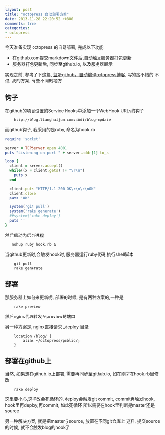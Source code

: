```yaml
---
layout: post
title: "octopress 自动部署方案"
date: 2013-11-28 22:20:52 +0800
comments: true
categories: 
- octopress
---
```


今天准备实现 octopress 的自动部署, 完成以下功能

* 在github.com提交markdown文件后,自动触发服务器打包更新
* 服务器打包更新后, 同步至github.io, 以及服务器展示

实现之前, 参考了下这篇, [监听github，自动编译octopress博客](http://imxylz.com/blog/2013/11/27/build-octopress-with-github-hook/), 写的蛮不错的
不过, 我的方案, 有些不同的地方

## 钩子
在github的项目设置的Service Hooks中添加一个WebHook URLs的钩子
```
	http://blog.lianghaijun.com:4001/blog-update
```
而github钩子, 我采用的是ruby, 命名为hook.rb
```ruby
require 'socket'

server = TCPServer.open 4001
puts "Listening on port " + server.addr[1].to_s

loop {
  client = server.accept()
  while((x = client.gets) != "\r\n")
    puts x
  end

  client.puts "HTTP/1.1 200 OK\r\n\r\nOK"
  client.close
  puts 'OK'

  system('git pull')
  system('rake generate')
  ##system('rake deploy')
  puts ''
}
```
然后启动为后台进程
```
   nohup ruby hook.rb &
```
当github更新时,会触发hook时, 服务器运行ruby代码,执行shell脚本 
```
	git pull
	rake generate
```

## 部署
那服务器上如何来更新呢, 部署的时候, 是有两种方案的,一种是
```
	rake preview
```
然后nginx代理转发至preview的端口

另一种方案是, nginx直接请求 _deploy 目录
```
	location /blog/ {
		alias ~/octopress/public/;
	}
```

## 部署在github上
当然, 如果想在github.io上部署, 需要再同步至github.io, 如在刚才在hook.rb里修改
```
	rake deploy
```
这里要小心,这样改会死循环的. 
deploy会触发git commit, commit再触发hook, hook里再deploy,再commit, 如此死循环
所以需要在hook里判断是master还是source

另一种解决方案, 就是把master与source, 放置在不同git仓库上
这样, 提交source的时候, 就不会触发blog的hook了


















